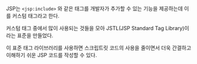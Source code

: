 JSP는 `<jsp:include>` 와 같은 태그를 개발자가 추가할 수 있는 기능을 제공하는데 이를 커스텀 태그라고 한다.

커스텀 태그 중에서 많이 사용되는 것들을 모아 JSTL(JSP Standard Tag Library)이라는 표준을 만들었다.

이 표준 태그 라이브러리를 사용하면 스크립트릿 코드의 사용을 줄이면서 더욱 간결하고 이해하기 쉬운 JSP 코드를 작성할 수 있다.
